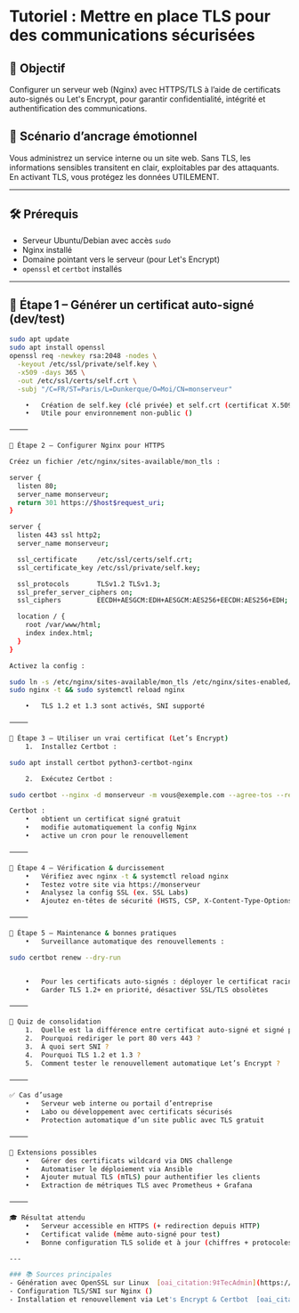 # Tutoriel : Mettre en place TLS pour des communications sécurisées

## 🎯 Objectif  
Configurer un serveur web (Nginx) avec HTTPS/TLS à l’aide de certificats auto-signés ou Let's Encrypt, pour garantir confidentialité, intégrité et authentification des communications.

## 🧠 Scénario d’ancrage émotionnel  
Vous administrez un service interne ou un site web. Sans TLS, les informations sensibles transitent en clair, exploitables par des attaquants. En activant TLS, vous protégez les données UTILEMENT.

---

## 🛠️ Prérequis  
- Serveur Ubuntu/Debian avec accès `sudo`  
- Nginx installé  
- Domaine pointant vers le serveur (pour Let's Encrypt)  
- `openssl` et `certbot` installés

---

## 🧩 Étape 1 – Générer un certificat auto-signé (dev/test)

```bash
sudo apt update
sudo apt install openssl
openssl req -newkey rsa:2048 -nodes \
  -keyout /etc/ssl/private/self.key \
  -x509 -days 365 \
  -out /etc/ssl/certs/self.crt \
  -subj "/C=FR/ST=Paris/L=Dunkerque/O=Moi/CN=monserveur"

	•	Création de self.key (clé privée) et self.crt (certificat X.509)  ￼ ￼ ￼ ￼
	•	Utile pour environnement non-public ()

⸻

🧩 Étape 2 – Configurer Nginx pour HTTPS

Créez un fichier /etc/nginx/sites-available/mon_tls :

server {
  listen 80;
  server_name monserveur; 
  return 301 https://$host$request_uri;
}

server {
  listen 443 ssl http2;
  server_name monserveur;

  ssl_certificate     /etc/ssl/certs/self.crt;
  ssl_certificate_key /etc/ssl/private/self.key;

  ssl_protocols       TLSv1.2 TLSv1.3;
  ssl_prefer_server_ciphers on;
  ssl_ciphers         EECDH+AESGCM:EDH+AESGCM:AES256+EECDH:AES256+EDH;  

  location / {
    root /var/www/html;
    index index.html;
  }
}

Activez la config :

sudo ln -s /etc/nginx/sites-available/mon_tls /etc/nginx/sites-enabled/
sudo nginx -t && sudo systemctl reload nginx

	•	TLS 1.2 et 1.3 sont activés, SNI supporté  ￼

⸻

🔐 Étape 3 – Utiliser un vrai certificat (Let’s Encrypt)
	1.	Installez Certbot :

sudo apt install certbot python3-certbot-nginx

	2.	Exécutez Certbot :

sudo certbot --nginx -d monserveur -m vous@exemple.com --agree-tos --redirect

Certbot :
	•	obtient un certificat signé gratuit
	•	modifie automatiquement la config Nginx
	•	active un cron pour le renouvellement  ￼

⸻

🧠 Étape 4 – Vérification & durcissement
	•	Vérifiez avec nginx -t & systemctl reload nginx
	•	Testez votre site via https://monserveur
	•	Analysez la config SSL (ex. SSL Labs)
	•	Ajoutez en-têtes de sécurité (HSTS, CSP, X-Content-Type-Options) via Flask-Talisman ou config Nginx

⸻

🧩 Étape 5 – Maintenance & bonnes pratiques
	•	Surveillance automatique des renouvellements :

sudo certbot renew --dry-run


	•	Pour les certificats auto-signés : déployer le certificat racine localement dans les navigateurs pour éviter l’avertissement  ￼ ￼ ￼
	•	Garder TLS 1.2+ en priorité, désactiver SSL/TLS obsolètes

⸻

🧪 Quiz de consolidation
	1.	Quelle est la différence entre certificat auto-signé et signé par une autorité (CA) ?
	2.	Pourquoi rediriger le port 80 vers 443 ?
	3.	À quoi sert SNI ?
	4.	Pourquoi TLS 1.2 et 1.3 ?
	5.	Comment tester le renouvellement automatique Let’s Encrypt ?

⸻

✅ Cas d’usage
	•	Serveur web interne ou portail d’entreprise
	•	Labo ou développement avec certificats sécurisés 
	•	Protection automatique d’un site public avec TLS gratuit

⸻

🔧 Extensions possibles
	•	Gérer des certificats wildcard via DNS challenge
	•	Automatiser le déploiement via Ansible
	•	Ajouter mutual TLS (mTLS) pour authentifier les clients
	•	Extraction de métriques TLS avec Prometheus + Grafana

⸻

🎓 Résultat attendu
	•	Serveur accessible en HTTPS (+ redirection depuis HTTP)
	•	Certificat valide (même auto-signé pour test)
	•	Bonne configuration TLS solide et à jour (chiffres + protocoles)

---

### 📚 Sources principales  
- Génération avec OpenSSL sur Linux  [oai_citation:9‡TecAdmin](https://tecadmin.net/step-by-step-guide-to-creating-self-signed-ssl-certificates/?utm_source=chatgpt.com) [oai_citation:10‡Nginx](https://nginx.org/en/docs/http/configuring_https_servers.html?utm_source=chatgpt.com) [oai_citation:11‡ubuntumint.com](https://www.ubuntumint.com/generate-self-signed-ssl-certificates-using-openssl/?utm_source=chatgpt.com) [oai_citation:12‡Kamatera](https://www.kamatera.com/knowledgebase/how-to-secure-nginx-with-lets-encrypt/?utm_source=chatgpt.com)  
- Configuration TLS/SNI sur Nginx ()  
- Installation et renouvellement via Let's Encrypt & Certbot  [oai_citation:13‡ferrydermawan.com](https://ferrydermawan.com/blog/secure-nginx-ssl-tls-lets-encrypt-ubuntu?utm_source=chatgpt.com)